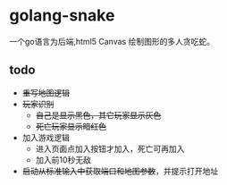 golang-snake
============

一个go语言为后端,html5 Canvas 绘制图形的多人贪吃蛇。


todo
----
*   ~~重写地图逻辑~~
*   ~~玩家识别~~
    *   ~~自己是显示黑色，其它玩家显示灰色~~
    *   ~~死亡玩家显示暗红色~~
*   加入游戏逻辑
    *   进入页面点加入按钮才加入，死亡可再加入
    *   加入前10秒无敌
*   ~~启动从标准输入中获取端口和地图参数~~，并提示打开地址